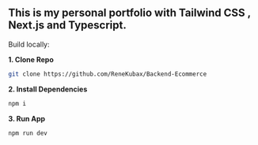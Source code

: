 ## This is my personal portfolio with Tailwind CSS , Next.js and Typescript.


Build locally:

**1. Clone Repo**

```bash
git clone https://github.com/ReneKubax/Backend-Ecommerce
```

**2. Install Dependencies**

```bash
npm i
```


**3. Run App**

```bash
npm run dev
```


